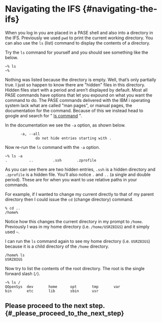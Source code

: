 # Navigating the IFS {#navigating-the-ifs}

When you log in you are placed in a PASE shell and also into a directory in the IFS. Previously we used `pwd` to print the current working directory. You can also use the `ls` \(list\) command to display the contents of a directory.

Try the `ls` command for yourself and you should see something like the below.

```
~% ls
~%
```

Nothing was listed because the directory is empty. Well, that’s only partially true. I just so happen to know there are "hidden" files in this directory. Hidden files start with a period and aren’t displayed by default. Most all PASE commands have options that let you expound on what you want the command to do. The PASE commands delivered with the IBM i operating system lack what are called "man pages", or manual pages, the documentation for the command. Because of this we instead head to google and search for " [ls command](http://linuxcommand.org/man_pages/ls1.html) ".

In the documentation we see the `-a` option, as shown below.

```
       -a, --all
              do not hide entries starting with .
```

Now re-run the `ls` command with the `-a` option.

```
~% ls -a
.          ..         .ssh       .zprofile
```

As you can see there are two hidden entries, `.ssh` is a hidden directory and `.zprofile` is a hidden file. You’ll also notice `.` and `..` \(a single and double period\). These are for when you want to use relative paths in your commands.

For example, if I wanted to change my current directly to that of my parent directory then I could issue the `cd` \(change directory\) command.

```
% cd ..
/home%
```

Notice how this changes the current directory in my prompt to `/home`. Previously I was in my home directory \(i.e. `/home/USRZ8IGS`\) and it simply used `~`.

I can run the `ls` command again to see my home directory \(i.e. `USRZ8IGS`\) because it is a child directory of the `/home` directory.

```
/home% ls
USRZ8IGS
```

Now try to list the contents of the root directory. The root is the single forward slash \(`/`\).

```
~% ls /
QOpenSys  dev       home      opt       tmp       var
bin       etc       lib       sbin      usr
```

## Please proceed to the next step. {#_please_proceed_to_the_next_step}



